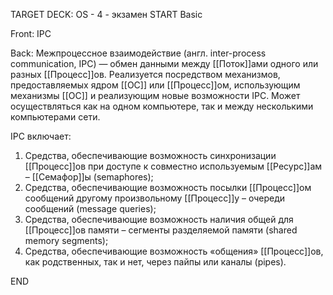 TARGET DECK: OS - 4 - экзамен
START
Basic

Front: IPC

Back: Межпроцессное взаимодействие (англ. inter-process communication, IPC) — обмен данными между [[Поток]]ами одного или разных [[Процесс]]ов. Реализуется посредством механизмов, предоставляемых ядром [[ОС]] или [[Процесс]]ом, использующим механизмы [[ОС]] и реализующим новые возможности IPC. Может осуществляться как на одном компьютере, так и между несколькими компьютерами сети.

IPC включает:
1. Средства, обеспечивающие возможность синхронизации [[Процесс]]ов при доступе к совместно используемым [[Ресурс]]ам – [[Семафор]]ы (semaphores);
2. Средства, обеспечивающие возможность посылки [[Процесс]]ом сообщений другому произвольному [[Процесс]]у – очереди сообщений (message queries);
3. Средства, обеспечивающие возможность наличия общей для [[Процесс]]ов памяти – сегменты разделяемой памяти (shared memory segments);
4. Средства, обеспечивающие возможность «общения» [[Процесс]]ов, как родственных, так и нет, через пайпы или каналы (pipes).
<!--ID: 1663705565767-->
END

